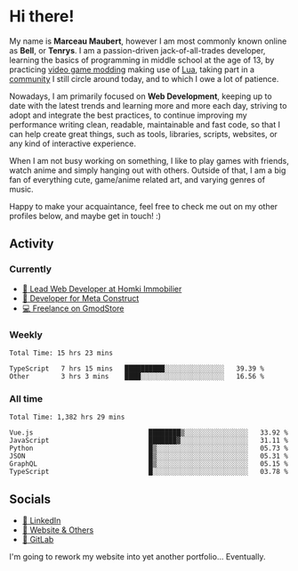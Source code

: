 # Hi there!

My name is **Marceau Maubert**, however I am most commonly known online as **Bell**, or **Tenrys**. I am a passion-driven jack-of-all-trades developer, learning the basics of programming in middle school at the age of 13, by practicing [video game modding](https://garrysmod.com) making use of [Lua](https://lua.org), taking part in a [community](https://metastruct.net) I still circle around today, and to which I owe a lot of patience.

Nowadays, I am primarily focused on **Web Development**, keeping up to date with the latest trends and learning more and more each day, striving to adopt  and integrate the best practices, to continue improving my performance writing clean, readable, maintainable and fast code, so that I can help create great things, such as tools, libraries, scripts, websites, or any kind of interactive experience.

When I am not busy working on something, I like to play games with friends, watch anime and simply hanging out with others. Outside of that, I am a big fan of everything cute, game/anime related art, and varying genres of music.

Happy to make your acquaintance, feel free to check me out on my other profiles below, and maybe get in touch! :)

## Activity

### Currently

- [🏢 Lead Web Developer at Homki Immobilier](https://homki-immobilier.com)
- [🎈 Developer for Meta Construct](https://metastruct.net)
- [💻 Freelance on GmodStore](https://www.gmodstore.com/users/Tenrys)

### Weekly
<!--START_SECTION:wakaWeekly-->

```text
Total Time: 15 hrs 23 mins

TypeScript   7 hrs 15 mins   ██████████░░░░░░░░░░░░░░░   39.39 %
Other        3 hrs 3 mins    ████░░░░░░░░░░░░░░░░░░░░░   16.56 %
```

<!--END_SECTION:wakaWeekly-->

### All time
<!--START_SECTION:wakaTotal-->

```text
Total Time: 1,382 hrs 29 mins

Vue.js                             ████████▒░░░░░░░░░░░░░░░░   33.92 %
JavaScript                         ███████▓░░░░░░░░░░░░░░░░░   31.11 %
Python                             █▒░░░░░░░░░░░░░░░░░░░░░░░   05.73 %
JSON                               █▒░░░░░░░░░░░░░░░░░░░░░░░   05.31 %
GraphQL                            █▒░░░░░░░░░░░░░░░░░░░░░░░   05.15 %
TypeScript                         █░░░░░░░░░░░░░░░░░░░░░░░░   03.78 %
```

<!--END_SECTION:wakaTotal-->

## Socials

- [👔 LinkedIn](https://www.linkedin.com/in/marceau-maubert)
- [🔗 Website & Others](https://bell.moe)
- [🦊 GitLab](https://gitlab.com/Tenrys)

I'm going to rework my website into yet another portfolio... Eventually.
